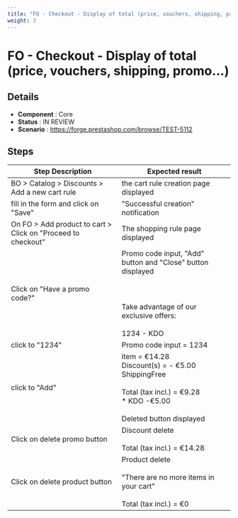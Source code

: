 ```yaml
---
title: "FO - Checkout - Display of total (price, vouchers, shipping, promo...)"
weight: 3
---
```


# FO - Checkout - Display of total (price, vouchers, shipping, promo...)
## Details
* **Component** : Core
* **Status** : IN REVIEW
* **Scenario** : https://forge.prestashop.com/browse/TEST-5112

## Steps
| Step Description | Expected result |
| ----- | ----- |
| BO > Catalog > Discounts > Add a new cart rule | the cart rule creation page displayed |
| fill in the form and click on "Save" | "Successful creation" notification |
| On FO > Add product to cart > Click on "Proceed to checkout" | The shopping rule page displayed |
| Click on "Have a promo code?" | Promo code input, "Add" button and "Close" button displayed<br><br> <br><br>Take advantage of our exclusive offers:<br><br>1234 - KDO |
| click to "1234" | Promo code input = 1234 |
| click to "Add" | item = €14.28<br>Discount(s) = - €5.00<br>ShippingFree<br> <br>Total (tax incl.) = €9.28<br> * KDO -€5.00 <br><br>Deleted button displayed |
| Click on delete promo button | Discount delete<br><br>Total (tax incl.) = €14.28 |
| Click on delete product button | Product delete<br><br>"There are no more items in your cart"<br><br>Total (tax incl.) = €0 |
